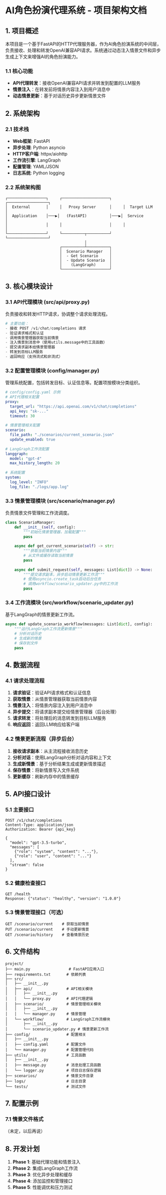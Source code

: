 # AI角色扮演代理系统 - 项目架构文档

## 1. 项目概述

本项目是一个基于FastAPI的HTTP代理服务器，作为AI角色扮演系统的中间层，负责接收、处理和转发OpenAI兼容API请求。系统通过动态注入情景文件和异步生成上下文来增强AI的角色扮演能力。

### 1.1 核心功能
- **API代理转发**：接收OpenAI兼容API请求并转发到配置的LLM服务
- **情景注入**：在转发前将情景内容注入到用户消息中
- **动态情景更新**：基于对话历史异步更新情景文件

## 2. 系统架构

### 2.1 技术栈
- **Web框架**: FastAPI
- **异步处理**: Python asyncio
- **HTTP客户端**: httpx/aiohttp
- **工作流引擎**: LangGraph
- **配置管理**: YAML/JSON
- **日志系统**: Python logging

### 2.2 系统架构图
```
┌─────────────────┐     ┌─────────────────────┐     ┌──────────────────┐
│  External       │     │   Proxy Server      │     │  Target LLM      │
│  Application    │───▶│   (FastAPI)          │───▶│  Service         │
│                 │     │                     │     │                  │
└─────────────────┘     └──────────┬──────────┘     └──────────────────┘
                                   │
                        ┌──────────┴──────────┐
                        │  Scenario Manager   │
                        │  - Get Scenario     │
                        │  - Update Scenario  │
                        │    (LangGraph)      │
                        └─────────────────────┘
```

## 3. 核心模块设计

### 3.1 API代理模块 (src/api/proxy.py)
负责接收和转发HTTP请求，协调整个请求处理流程。

```python
# 主要功能：
- 接收 POST /v1/chat/completions 请求
- 验证请求格式和认证
- 调用情景管理器获取当前情景
- 注入情景到消息中（使用utils.message中的工具函数）
- 提交请求副本给情景管理器
- 转发到目标LLM服务
- 返回响应（支持流式和非流式）
```

### 3.2 配置管理模块 (config/manager.py)
管理系统配置，包括转发目标、认证信息等。配置项按模块分类组织。

```yaml
# config/config.yaml 示例
# API代理相关配置
proxy:
  target_url: "https://api.openai.com/v1/chat/completions"
  api_key: "sk-..."
  timeout: 30
  
# 情景管理相关配置
scenario:
  file_path: "./scenarios/current_scenario.json"
  update_enabled: true
  
# LangGraph工作流配置
langgraph:
  model: "gpt-4"
  max_history_length: 20
  
# 系统配置
system:
  log_level: "INFO"
  log_file: "./logs/app.log"
```

### 3.3 情景管理模块 (src/scenario/manager.py)
负责情景文件管理和工作流调度。

```python
class ScenarioManager:
    def __init__(self, config):
        """初始化情景管理器，加载配置"""
        pass
    
    async def get_current_scenario(self) -> str:
        """获取当前情景内容"""
        # 从文件或缓存读取当前情景
        pass
    
    async def submit_request(self, messages: List[dict]) -> None:
        """提交请求副本，异步启动情景更新工作流"""
        # 使用asyncio.create_task启动后台任务
        # 调用workflow/scenario_updater.py中的工作流
        pass
```

### 3.4 工作流模块 (src/workflow/scenario_updater.py)
基于LangGraph的情景更新工作流。

```python
async def update_scenario_workflow(messages: List[dict], config):
    """运行LangGraph工作流更新情景"""
    # 分析对话历史
    # 生成新的情景
    # 保存到文件
    pass
```


## 4. 数据流程

### 4.1 请求处理流程
1. **请求验证**：验证API请求格式和认证信息
2. **获取情景**：从情景管理器获取当前情景内容
3. **情景注入**：将情景内容注入到用户消息中
4. **异步提交**：将请求副本提交给情景管理器（后台处理）
5. **请求转发**：将处理后的消息转发到目标LLM服务
6. **响应返回**：返回LLM响应给客户端

### 4.2 情景更新流程（异步后台）
1. **接收请求副本**：从主流程接收消息历史
2. **分析对话**：使用LangGraph分析对话内容和上下文
3. **生成新情景**：基于分析结果生成或更新情景描述
4. **保存情景**：将新情景写入文件系统
5. **更新缓存**：刷新内存中的情景缓存

## 5. API接口设计

### 5.1 主要接口
```
POST /v1/chat/completions
Content-Type: application/json
Authorization: Bearer {api_key}

{
  "model": "gpt-3.5-turbo",
  "messages": [
    {"role": "system", "content": "..."},
    {"role": "user", "content": "..."}
  ],
  "stream": false
}
```

### 5.2 健康检查接口
```
GET /health
Response: {"status": "healthy", "version": "1.0.0"}
```

### 5.3 情景管理接口（可选）
```
GET /scenario/current    # 获取当前情景
PUT /scenario/current    # 手动更新情景
GET /scenario/history    # 查看情景历史
```

## 6. 文件结构
```
project/
├── main.py                 # FastAPI应用入口
├── requirements.txt       # 依赖列表
├── src/
│   ├── __init__.py
│   ├── api/               # API相关模块
│   │   ├── __init__.py
│   │   └── proxy.py       # API代理逻辑
│   ├── scenario/          # 情景管理相关模块
│   │   ├── __init__.py
│   │   └── manager.py     # 情景管理
│   └── workflow/          # LangGraph工作流模块
│       ├── __init__.py
│       └── scenario_updater.py # 情景更新工作流
├── config/                # 配置相关
│   ├── __init__.py
│   ├── config.yaml        # 配置文件
│   └── manager.py         # 配置管理代码
├── utils/                 # 工具函数
│   ├── __init__.py
│   ├── message.py         # 消息处理工具函数
│   └── logger.py          # 项目日志保存逻辑
├── scenarios/             # 情景文件目录
├── logs/                  # 日志目录
└── tests/                 # 测试文件
```

## 7. 配置示例

### 7.1 情景文件格式
（未定，以后再说）


## 8. 开发计划
1. **Phase 1**: 基础代理功能和情景注入
2. **Phase 2**: 集成LangGraph工作流
3. **Phase 3**: 优化异步处理和缓存
4. **Phase 4**: 添加监控和管理接口
5. **Phase 5**: 性能调优和压力测试